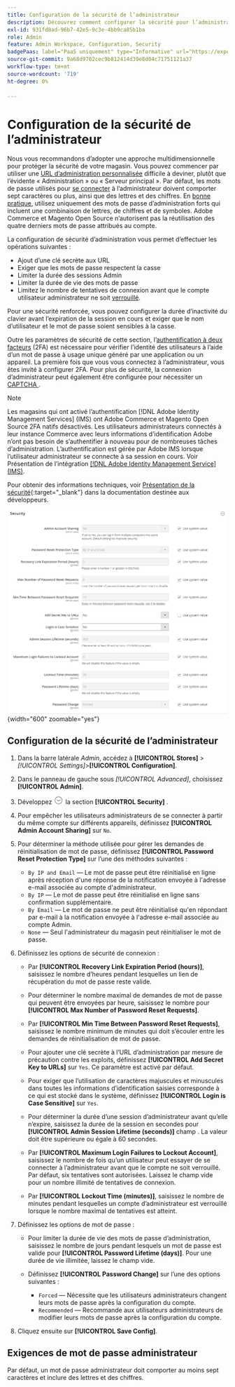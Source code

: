 ```yaml
---
title: Configuration de la sécurité de l’administrateur
description: Découvrez comment configurer la sécurité pour l’administrateur de votre boutique.
exl-id: 931fd8ad-96b7-42e5-9c3e-4bb9ca85b1ba
role: Admin
feature: Admin Workspace, Configuration, Security
badgePaas: label="PaaS uniquement" type="Informative" url="https://experienceleague.adobe.com/fr/docs/commerce/user-guides/product-solutions" tooltip="S’applique uniquement aux projets Adobe Commerce on Cloud (infrastructure PaaS gérée par Adobe) et aux projets On-premise."
source-git-commit: 9a68d9702cec9b812414d39e8d04c71751121a37
workflow-type: tm+mt
source-wordcount: '719'
ht-degree: 0%

---
```


# Configuration de la sécurité de l’administrateur

Nous vous recommandons d’adopter une approche multidimensionnelle pour protéger la sécurité de votre magasin. Vous pouvez commencer par utiliser une [URL d’administration personnalisée](../stores-purchase/store-urls.md#use-a-custom-admin-url) difficile à deviner, plutôt que l’évidente « Administration » ou « Serveur principal ». Par défaut, les mots de passe utilisés pour [se connecter](../getting-started/admin-signin.md) à l’administrateur doivent comporter sept caractères ou plus, ainsi que des lettres et des chiffres. En [bonne pratique](https://experienceleague.adobe.com/docs/commerce-operations/implementation-playbook/best-practices/launch/security-best-practices.html?lang=fr), utilisez uniquement des mots de passe d’administration forts qui incluent une combinaison de lettres, de chiffres et de symboles. Adobe Commerce et Magento Open Source n’autorisent pas la réutilisation des quatre derniers mots de passe attribués au compte.

La configuration de sécurité d’administration vous permet d’effectuer les opérations suivantes :

- Ajout d’une clé secrète aux URL
- Exiger que les mots de passe respectent la casse
- Limiter la durée des sessions Admin
- Limiter la durée de vie des mots de passe
- Limitez le nombre de tentatives de connexion avant que le compte utilisateur administrateur ne soit [ verrouillé](permissions-users-all.md#locked-users).

Pour une sécurité renforcée, vous pouvez configurer la durée d’inactivité du clavier avant l’expiration de la session en cours et exiger que le nom d’utilisateur et le mot de passe soient sensibles à la casse.

Outre les paramètres de sécurité de cette section, l’[authentification à deux facteurs](security-two-factor-authentication.md) (2FA) est nécessaire pour vérifier l’identité des utilisateurs à l’aide d’un mot de passe à usage unique généré par une application ou un appareil. La première fois que vous vous connectez à l’administrateur, vous êtes invité à configurer 2FA. Pour plus de sécurité, la connexion d’administrateur peut également être configurée pour nécessiter un [ CAPTCHA ](security-captcha.md).

>[!NOTE]
>
>Les magasins qui ont activé l’authentification [!DNL Adobe Identity Management Services] (IMS) ont Adobe Commerce et Magento Open Source 2FA natifs désactivés. Les utilisateurs administrateurs connectés à leur instance Commerce avec leurs informations d’identification Adobe n’ont pas besoin de s’authentifier à nouveau pour de nombreuses tâches d’administration. L’authentification est gérée par Adobe IMS lorsque l’utilisateur administrateur se connecte à sa session en cours. Voir Présentation de l’intégration [[!DNL Adobe Identity Management Service] (IMS)](../getting-started/adobe-ims-integration-overview.md).

Pour obtenir des informations techniques, voir [Présentation de la sécurité](https://developer.adobe.com/commerce/php/architecture/basics/security/){:target="_blank"} dans la documentation destinée aux développeurs.

![Sécurité de l’administrateur](../configuration-reference/advanced/assets/admin-security.png){width="600" zoomable="yes"}

## Configuration de la sécurité de l’administrateur

1. Dans la barre latérale _Admin_, accédez à **[!UICONTROL Stores]** > _[!UICONTROL Settings]_>**[!UICONTROL Configuration]**.

1. Dans le panneau de gauche sous _[!UICONTROL Advanced]_, choisissez **[!UICONTROL Admin]**.

1. Développez ![Sélecteur d’extension](../assets/icon-display-expand.png) la section **[!UICONTROL Security]** .

1. Pour empêcher les utilisateurs administrateurs de se connecter à partir du même compte sur différents appareils, définissez **[!UICONTROL Admin Account Sharing]** sur `No`.

1. Pour déterminer la méthode utilisée pour gérer les demandes de réinitialisation de mot de passe, définissez **[!UICONTROL Password Reset Protection Type]** sur l’une des méthodes suivantes :

   - `By IP and Email` — Le mot de passe peut être réinitialisé en ligne après réception d&#39;une réponse de la notification envoyée à l&#39;adresse e-mail associée au compte d&#39;administrateur.
   - `By IP` — Le mot de passe peut être réinitialisé en ligne sans confirmation supplémentaire.
   - `By Email` — Le mot de passe ne peut être réinitialisé qu&#39;en répondant par e-mail à la notification envoyée à l&#39;adresse e-mail associée au compte Admin.
   - `None` — Seul l&#39;administrateur du magasin peut réinitialiser le mot de passe.

1. Définissez les options de sécurité de connexion :

   - Par **[!UICONTROL Recovery Link Expiration Period (hours)]**, saisissez le nombre d’heures pendant lesquelles un lien de récupération du mot de passe reste valide.

   - Pour déterminer le nombre maximal de demandes de mot de passe qui peuvent être envoyées par heure, saisissez le nombre pour **[!UICONTROL Max Number of Password Reset Requests]**.

   - Par **[!UICONTROL Min Time Between Password Reset Requests]**, saisissez le nombre minimum de minutes qui doit s’écouler entre les demandes de réinitialisation de mot de passe.

   - Pour ajouter une clé secrète à l’URL d’administration par mesure de précaution contre les exploits, définissez **[!UICONTROL Add Secret Key to URLs]** sur `Yes`. Ce paramètre est activé par défaut.

   - Pour exiger que l’utilisation de caractères majuscules et minuscules dans toutes les informations d’identification saisies corresponde à ce qui est stocké dans le système, définissez **[!UICONTROL Login is Case Sensitive]** sur `Yes`.

   - Pour déterminer la durée d’une session d’administrateur avant qu’elle n’expire, saisissez la durée de la session en secondes pour **[!UICONTROL Admin Session Lifetime (seconds)]** champ . La valeur doit être supérieure ou égale à 60 secondes.

   - Par **[!UICONTROL Maximum Login Failures to Lockout Account]**, saisissez le nombre de fois qu’un utilisateur peut essayer de se connecter à l’administrateur avant que le compte ne soit verrouillé. Par défaut, six tentatives sont autorisées. Laissez le champ vide pour un nombre illimité de tentatives de connexion.

   - Par **[!UICONTROL Lockout Time (minutes)]**, saisissez le nombre de minutes pendant lesquelles un compte d’administrateur est verrouillé lorsque le nombre maximal de tentatives est atteint.

1. Définissez les options de mot de passe :

   - Pour limiter la durée de vie des mots de passe d’administration, saisissez le nombre de jours pendant lesquels un mot de passe est valide pour **[!UICONTROL Password Lifetime (days)]**. Pour une durée de vie illimitée, laissez le champ vide.

   - Définissez **[!UICONTROL Password Change]** sur l’une des options suivantes :

      - `Forced` — Nécessite que les utilisateurs administrateurs changent leurs mots de passe après la configuration du compte.
      - `Recommended` — Recommande aux utilisateurs administrateurs de modifier leurs mots de passe après la configuration du compte.

1. Cliquez ensuite sur **[!UICONTROL Save Config]**.

## Exigences de mot de passe administrateur

Par défaut, un mot de passe administrateur doit comporter au moins sept caractères et inclure des lettres et des chiffres.

